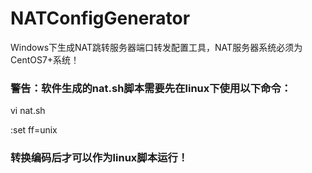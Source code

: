 # NATConfigGenerator
Windows下生成NAT跳转服务器端口转发配置工具，NAT服务器系统必须为CentOS7+系统！

### 警告：软件生成的nat.sh脚本需要先在linux下使用以下命令：

vi nat.sh

:set ff=unix

### 转换编码后才可以作为linux脚本运行！
